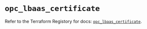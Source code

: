 # `opc_lbaas_certificate`

Refer to the Terraform Registory for docs: [`opc_lbaas_certificate`](https://www.terraform.io/docs/providers/opc/r/lbaas_certificate).
